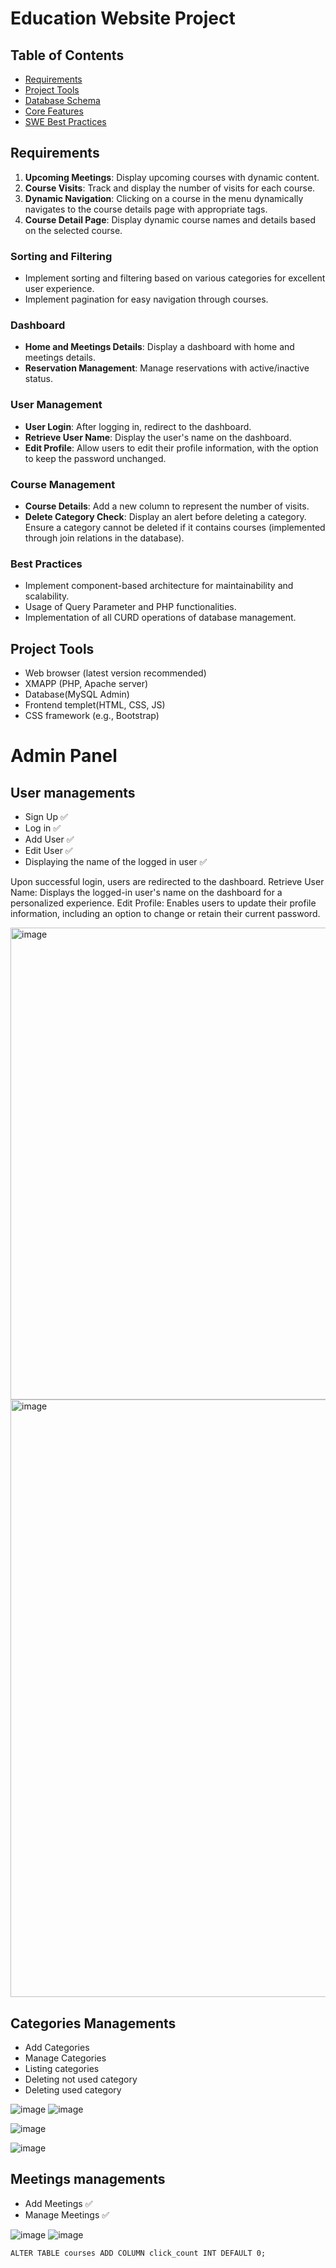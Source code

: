 # Education Website Project

## Table of Contents
- [Requirements](#Requirements)
- [Project Tools](#Project-Tools)
- [Database Schema](#Database-Schema)
- [Core Features](#Core-Features)
- [SWE Best Practices](#SWE-Best-Practices)

## Requirements


1. **Upcoming Meetings**: Display upcoming courses with dynamic content.
2. **Course Visits**: Track and display the number of visits for each course.
3. **Dynamic Navigation**: Clicking on a course in the menu dynamically navigates to the course details page with appropriate tags.
4. **Course Detail Page**: Display dynamic course names and details based on the selected course.

### Sorting and Filtering
- Implement sorting and filtering based on various categories for excellent user experience.
- Implement pagination for easy navigation through courses.

### Dashboard
- **Home and Meetings Details**: Display a dashboard with home and meetings details.
- **Reservation Management**: Manage reservations with active/inactive status.

### User Management
- **User Login**: After logging in, redirect to the dashboard.
- **Retrieve User Name**: Display the user's name on the dashboard.
- **Edit Profile**: Allow users to edit their profile information, with the option to keep the password unchanged.

### Course Management
- **Course Details**: Add a new column to represent the number of visits.
- **Delete Category Check**: Display an alert before deleting a category. Ensure a category cannot be deleted if it contains courses (implemented through join relations in the database).

### Best Practices
- Implement component-based architecture for maintainability and scalability.
- Usage of Query Parameter and PHP functionalities.
- Implementation of all CURD operations of database management.

## Project Tools

- Web browser (latest version recommended)
- XMAPP (PHP, Apache server)
- Database(MySQL Admin)
- Frontend templet(HTML, CSS, JS)
- CSS framework (e.g., Bootstrap)


# Admin Panel

## User managements
- Sign Up ✅
- Log in ✅
- Add User ✅
- Edit User ✅
- Displaying the name of the logged in user ✅


Upon successful login, users are redirected to the dashboard.
Retrieve User Name: Displays the logged-in user's name on the dashboard for a personalized experience.
Edit Profile: Enables users to update their profile information, including an option to change or retain their current password.

<img width="755" alt="image" src="https://github.com/astral-fate/UN-Women-Back-End-Scholarship/assets/63984422/2c268d6a-15f9-4d74-82d2-097c7a3f7292">

<img width="956" alt="image" src="https://github.com/astral-fate/UN-Women-Back-End-Scholarship/assets/63984422/59e947e1-2c81-4dcb-94e2-94ade9ecb647">

## Categories  Managements
- Add Categories 
- Manage Categories 
- Listing categories
- Deleting not used category
- Deleting used category

![image](https://github.com/astral-fate/UN-Women-Back-End-Scholarship/assets/63984422/218feba8-6b2b-4cf3-90cd-4796670e4d70)
![image](https://github.com/astral-fate/Project_r10/assets/63984422/c50f0a90-a958-4b19-b996-768480d9087b)


![image](https://github.com/astral-fate/UN-Women-Back-End-Scholarship/assets/63984422/4dcfad97-760a-4de1-8ab3-89764c8c1d79)


![image](https://github.com/astral-fate/UN-Women-Back-End-Scholarship/assets/63984422/c6d55187-3b86-4b0a-bea4-1bfbfd86b02e)

## Meetings  managements
- Add Meetings ✅
- Manage Meetings ✅

![image](https://github.com/astral-fate/UN-Women-Back-End-Scholarship/assets/63984422/37bcc383-a3fa-4513-a203-5ea588e1c361)
![image](https://github.com/astral-fate/Project_r10/assets/63984422/ecc22d1b-bb57-4067-84d3-1daaab79f381)





```
ALTER TABLE courses ADD COLUMN click_count INT DEFAULT 0;
```

